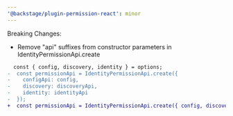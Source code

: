 ```yaml
---
'@backstage/plugin-permission-react': minor
---
```


Breaking Changes:

- Remove "api" suffixes from constructor parameters in IdentityPermissionApi.create

```diff
  const { config, discovery, identity } = options;
-  const permissionApi = IdentityPermissionApi.create({
-    configApi: config,
-    discovery: discoveryApi,
-    identity: identityApi
-  });
+  const permissionApi = IdentityPermissionApi.create({ config, discovery, identity });
```
